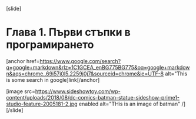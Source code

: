 [slide]
# Глава 1. Първи стъпки в програмирането

[anchor href=https://www.google.com/search?q=google+markdown&rlz=1C1GCEA_enBG775BG775&oq=google+markdown&aqs=chrome..69i57j0l5.2259j0j7&sourceid=chrome&ie=UTF-8
alt="This is some search in google]link[/anchor]

[image src=https://www.sideshowtoy.com/wp-content/uploads/2018/08/dc-comics-batman-statue-sideshow-prime1-studio-feature-2005181-2.jpg enabled alt="THis is an image of batman" /]
[/slide]
